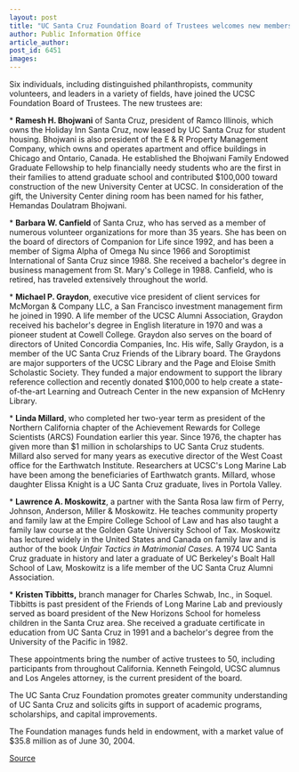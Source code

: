 ```yaml
---
layout: post
title: "UC Santa Cruz Foundation Board of Trustees welcomes new members"
author: Public Information Office
article_author: 
post_id: 6451
images:
---
```


<a name="content" id="content"></a>
<p>
  Six individuals, including distinguished philanthropists, community volunteers, and leaders in a variety of fields, have joined the UCSC Foundation Board of Trustees. The new trustees are:
</p>
<p>
  * <b>Ramesh H. Bhojwani</b> of Santa Cruz, president of Ramco Illinois, which owns the Holiday Inn Santa Cruz, now leased by UC Santa Cruz for student housing. Bhojwani is also president of the E &amp; R Property Management Company, which owns and operates apartment and office buildings in Chicago and Ontario, Canada. He established the Bhojwani Family Endowed Graduate Fellowship to help financially needy students who are the first in their families to attend graduate school and contributed $100,000 toward construction of the new University Center at UCSC. In consideration of the gift, the University Center dining room has been named for his father, Hemandas Doulatram Bhojwani.
</p>
<p>
  * <b>Barbara W. Canfield</b> of Santa Cruz, who has served as a member of numerous volunteer organizations for more than 35 years. She has been on the board of directors of Companion for Life since 1992, and has been a member of Sigma Alpha of Omega Nu since 1966 and Soroptimist International of Santa Cruz since 1988. She received a bachelor's degree in business management from St. Mary's College in 1988. Canfield, who is retired, has traveled extensively throughout the world.
</p>
<p>
  * <b>Michael P. Graydon</b>, executive vice president of client services for McMorgan &amp; Company LLC, a San Francisco investment management firm he joined in 1990. A life member of the UCSC Alumni Association, Graydon received his bachelor's degree in English literature in 1970 and was a pioneer student at Cowell College. Graydon also serves on the board of directors of United Concordia Companies, Inc. His wife, Sally Graydon, is a member of the UC Santa Cruz Friends of the Library board. The Graydons are major supporters of the UCSC Library and the Page and Eloise Smith Scholastic Society. They funded a major endowment to support the library reference collection and recently donated $100,000 to help create a state-of-the-art Learning and Outreach Center in the new expansion of McHenry Library.
</p>
<p>
  * <b>Linda Millard</b>, who completed her two-year term as president of the Northern California chapter of the Achievement Rewards for College Scientists (ARCS) Foundation earlier this year. Since 1976, the chapter has given more than $1 million in scholarships to UC Santa Cruz students. Millard also served for many years as executive director of the West Coast office for the Earthwatch Institute. Researchers at UCSC's Long Marine Lab have been among the beneficiaries of Earthwatch grants. Millard, whose daughter Elissa Knight is a UC Santa Cruz graduate, lives in Portola Valley.
</p>
<p>
  * <b>Lawrence A. Moskowitz</b>, a partner with the Santa Rosa law firm of Perry, Johnson, Anderson, Miller &amp; Moskowitz. He teaches community property and family law at the Empire College School of Law and has also taught a family law course at the Golden Gate University School of Tax. Moskowitz has lectured widely in the United States and Canada on family law and is author of the book <i>Unfair Tactics in Matrimonial Cases.</i> A 1974 UC Santa Cruz graduate in history and later a graduate of UC Berkeley's Boalt Hall School of Law, Moskowitz is a life member of the UC Santa Cruz Alumni Association.
</p>
<p>
  * <b>Kristen Tibbitts,</b> branch manager for Charles Schwab, Inc., in Soquel. Tibbitts is past president of the Friends of Long Marine Lab and previously served as board president of the New Horizons School for homeless children in the Santa Cruz area. She received a graduate certificate in education from UC Santa Cruz in 1991 and a bachelor's degree from the University of the Pacific in 1982.
</p>
<p>
  These appointments bring the number of active trustees to 50, including participants from throughout California. Kenneth Feingold, UCSC alumnus and Los Angeles attorney, is the current president of the board.
</p>
<p>
  The UC Santa Cruz Foundation promotes greater community understanding of UC Santa Cruz and solicits gifts in support of academic programs, scholarships, and capital improvements.
</p>
<p>
  The Foundation manages funds held in endowment, with a market value of $35.8 million as of June 30, 2004.
</p>
<p><a href="http://www1.ucsc.edu/currents/04-05/12-13/foundation.asp" title="Permalink to foundation">Source</a></p>
